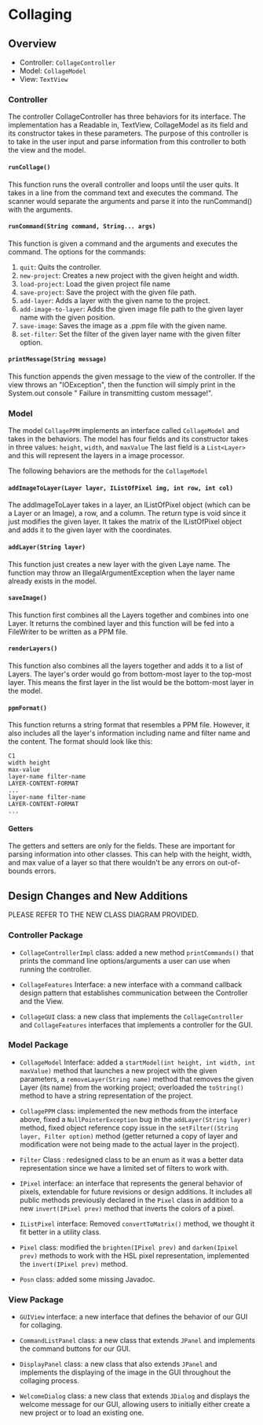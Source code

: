 # Collaging

## Overview

- Controller: `CollageController`
- Model: `CollageModel`
- View: `TextView`

### Controller

The controller CollageController has three behaviors for its interface.
The implementation has a Readable in, TextView, CollageModel as its field and its constructor takes
in these parameters.
The purpose of this controller is to take in the user input and parse information from this
controller to both the view and the model.

#### `runCollage()`

This function runs the overall controller and loops until the user quits.
It takes in a line from the command text and executes the command. The scanner would separate the
arguments
and parse it into the runCommand() with the arguments.

#### `runCommand(String command, String... args)`

This function is given a command and the arguments and executes the command. The options for the
commands:

1. `quit`: Quits the controller.
2. `new-project`: Creates a new project with the given height and width.
3. `load-project`: Load the given project file name
4. `save-project`: Save the project with the given file path.
5. `add-layer`: Adds a layer with the given name to the project.
6. `add-image-to-layer`: Adds the given image file path to the given layer name with the given
   position.
7. `save-image`: Saves the image as a .ppm file with the given name.
8. `set-filter`: Set the filter of the given layer name with the given filter option.

#### `printMessage(String message)`

This function appends the given message to the view of the controller.
If the view throws an "IOException", then the function will simply print in the System.out console "
Failure in transmitting custom message!".

### Model

The model `CollagePPM` implements an interface called `CollageModel` and takes in the behaviors.
The model has four fields and its constructor takes in three values: `height`, `width`,
and `maxValue`
The last field is a `List<Layer>` and this will represent the layers in a image processor.

The following behaviors are the methods for the `CollageModel`

#### `addImageToLayer(Layer layer, IListOfPixel img, int row, int col)`

The addImageToLayer takes in a layer, an IListOfPixel object (which can be a Layer or an Image), a
row, and a column.
The return type is void since it just modifies the given layer. It takes the matrix of the
IListOfPixel object and adds it to the given layer with the coordinates.

#### `addLayer(String layer)`

This function just creates a new layer with the given Laye name.
The function may throw an IllegalArgumentException when the layer name already exists in the model.

#### `saveImage()`

This function first combines all the Layers together and combines into one Layer.
It returns the combined layer and this function will be fed into a FileWriter to be written as a PPM
file.

#### `renderLayers()`

This function also combines all the layers together and adds it to a list of Layers. The layer's
order would go from bottom-most layer to the top-most layer.
This means the first layer in the list would be the bottom-most layer in the model.

#### `ppmFormat()`

This function returns a string format that resembles a PPM file. However, it also includes all the
layer's information including name and filter name and the content.
The format should look like this:

    C1
    width height
    max-value
    layer-name filter-name
    LAYER-CONTENT-FORMAT
    ...
    layer-name filter-name
    LAYER-CONTENT-FORMAT
    ...

#### Getters

The getters and setters are only for the fields. These are important for parsing information into
other classes. This can help with the height, width, and max value of a layer so that there wouldn't
be any errors on out-of-bounds errors.

## Design Changes and New Additions

PLEASE REFER TO THE NEW CLASS DIAGRAM PROVIDED.

### Controller Package

- `CollageControllerImpl` class: added a new method `printCommands()` that prints the command line
options/arguments a user can use when running the controller.

- `CollageFeatures` Interface: a new interface with a command callback design pattern
that establishes communication between the Controller and the View.

- `CollageGUI` class: a new class that implements the `CollageController` and `CollageFeatures` interfaces
that implements a controller for the GUI.

### Model Package

- `CollageModel` Interface: added a `startModel(int height, int width, int maxValue)` method
that launches a new project with the given parameters, a `removeLayer(String name)` method
that removes the given Layer (its name) from the working project; overloaded the `toString()` 
method to have a string representation of the project.

- `CollagePPM` class: implemented the new methods from the interface above, fixed a
`NullPointerException` bug in the `addLayer(String layer)` method, fixed object reference copy
issue in the `setFilter((String layer, Filter option)` method (getter returned a copy of layer and 
modification were not being made to the actual layer in the project).

- `Filter` Class : redesigned class to be an enum as it was a better data representation since
we have a limited set of filters to work with.

- `IPixel` interface: an interface that represents the general behavior of pixels, extendable for
future revisions or design additions. It includes all public methods previously declared in the
`Pixel` class in addition to a new `invert(IPixel prev)` method that inverts the colors of a pixel.

- `IListPixel` interface: Removed `convertToMatrix()` method, we thought it fit better in
a utility class.

- `Pixel` class: modified the `brighten(IPixel prev)` and `darken(Ipixel prev)` methods to work
with the HSL pixel representation, implemented the `invert(IPixel prev)` method.

- `Posn` class: added some missing Javadoc.

### View Package

- `GUIView` interface: a new interface that defines the behavior of our GUI for collaging.

- `CommandListPanel` class: a new class that extends `JPanel` and implements the command buttons
for our GUI.

- `DisplayPanel` class: a new class that also extends `JPanel` and implements the displaying 
of the image in the GUI throughout the collaging process.

- `WelcomeDialog` class: a new class that extends `JDialog` and displays the welcome message for
our GUI, allowing users to initially either create a new project or to load an existing one.